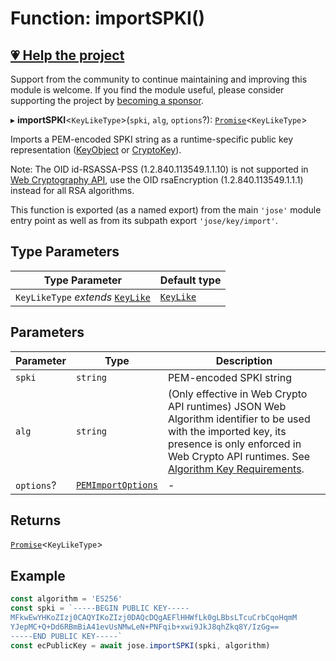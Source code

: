 # Function: importSPKI()

## [💗 Help the project](https://github.com/sponsors/panva)

Support from the community to continue maintaining and improving this module is welcome. If you find the module useful, please consider supporting the project by [becoming a sponsor](https://github.com/sponsors/panva).

▸ **importSPKI**\<`KeyLikeType`\>(`spki`, `alg`, `options`?): [`Promise`](https://developer.mozilla.org/docs/Web/JavaScript/Reference/Global_Objects/Promise)\<`KeyLikeType`\>

Imports a PEM-encoded SPKI string as a runtime-specific public key representation
([KeyObject](https://nodejs.org/api/crypto.html#class-keyobject) or [CryptoKey](https://developer.mozilla.org/docs/Web/API/CryptoKey)).

Note: The OID id-RSASSA-PSS (1.2.840.113549.1.1.10) is not supported in
[Web Cryptography API](https://w3c.github.io/webcrypto/), use the OID rsaEncryption
(1.2.840.113549.1.1.1) instead for all RSA algorithms.

This function is exported (as a named export) from the main `'jose'` module entry point as well
as from its subpath export `'jose/key/import'`.

## Type Parameters

| Type Parameter | Default type |
| ------ | ------ |
| `KeyLikeType` *extends* [`KeyLike`](../../../types/type-aliases/KeyLike.md) | [`KeyLike`](../../../types/type-aliases/KeyLike.md) |

## Parameters

| Parameter | Type | Description |
| ------ | ------ | ------ |
| `spki` | `string` | PEM-encoded SPKI string |
| `alg` | `string` | (Only effective in Web Crypto API runtimes) JSON Web Algorithm identifier to be used with the imported key, its presence is only enforced in Web Crypto API runtimes. See [Algorithm Key Requirements](https://github.com/panva/jose/issues/210). |
| `options`? | [`PEMImportOptions`](../interfaces/PEMImportOptions.md) | - |

## Returns

[`Promise`](https://developer.mozilla.org/docs/Web/JavaScript/Reference/Global_Objects/Promise)\<`KeyLikeType`\>

## Example

```js
const algorithm = 'ES256'
const spki = `-----BEGIN PUBLIC KEY-----
MFkwEwYHKoZIzj0CAQYIKoZIzj0DAQcDQgAEFlHHWfLk0gLBbsLTcuCrbCqoHqmM
YJepMC+Q+Dd6RBmBiA41evUsNMwLeN+PNFqib+xwi9JkJ8qhZkq8Y/IzGg==
-----END PUBLIC KEY-----`
const ecPublicKey = await jose.importSPKI(spki, algorithm)
```
